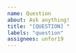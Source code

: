 ```yaml
---
name: Question
about: Ask anything!
title: "[QUESTION] "
labels: "question"
assignees: unfor19
---
```

